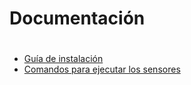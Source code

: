 # Documentación 
#
* [Guía de instalación](./instalación)
* [Comandos para ejecutar los sensores](./ejecución)
